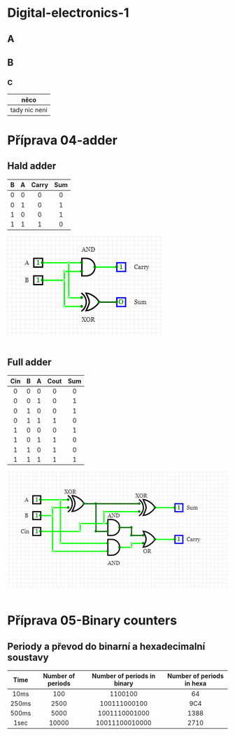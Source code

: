 # Digital-electronics-1
## A
## B
### C
| **něco** |
| :-: |
| tady nic neni |

# Příprava 04-adder
## Hald adder
| **B** | **A** | **Carry** | **Sum** |
| :-: | :-: | :-: | :-: |
| 0 | 0 | 0 | 0 |
| 0 | 1 | 0 | 1 |
| 1 | 0 | 0 | 1 |
| 1 | 1 | 1 | 0 |


![Logic diagram half adder](https://github.com/xmajnu00/Digital-electronics-1/blob/master/Labs/03-segment/Half_Adder.png)<br/> <br/>

## Full adder
| **Cin** | **B** | **A** | **Cout** | **Sum** |
| :-: | :-: | :-: | :-: | :-: |
| 0 | 0 | 0 | 0 | 0 |
| 0 | 0 | 1 | 0 | 1 |
| 0 | 1 | 0 | 0 | 1 |
| 0 | 1 | 1 | 1 | 0 |
| 1 | 0 | 0 | 0 | 1 |
| 1 | 0 | 1 | 1 | 0 |
| 1 | 1 | 0 | 1 | 0 |
| 1 | 1 | 1 | 1 | 1 |

![Logic diagram full adder](https://github.com/xmajnu00/Digital-electronics-1/blob/master/Labs/03-segment/Full_adder.png)<br/> <br/>

# Příprava 05-Binary counters
## Periody a převod do binarní a hexadecimalní soustavy


| **Time** | **Number of periods** | **Number of periods in binary** | **Number of periods in hexa** | 
| :-: | :-: | :-: | :-: |
| 10ms | 100 | 1100100 | 64 | 
| 250ms | 2500 | 100111000100 | 9C4 | 
| 500ms | 5000 | 1001110001000 | 1388 | 
| 1sec | 10000 | 10011100010000 | 2710 |
